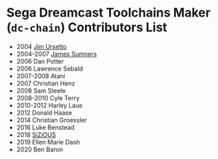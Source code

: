 # Sega Dreamcast Toolchains Maker (`dc-chain`) Contributors List #

* 2004 [Jim Ursetto](http://ursetto.com/)
* 2004-2007 [James Sumners](http://stalin.thegypsy.com/)
* 2006 Dan Potter
* 2006 Lawrence Sebald
* 2007-2008 Atani
* 2007 Christian Henz
* 2008 Sam Steele
* 2008-2010 Cyle Terry
* 2010-2012 Harley Laue
* 2012 Donald Haase
* 2014 Christian Groessler
* 2016 Luke Benstead
* 2018 [SiZiOUS](http://sizious.com/)
* 2019 Ellen Marie Dash
* 2020 Ben Baron

